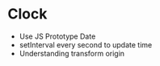 # Clock

* Use JS Prototype Date
* setInterval every second to update time
* Understanding transform origin